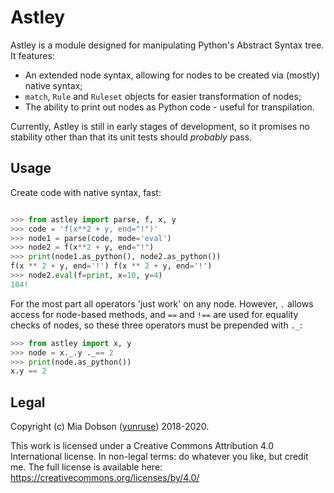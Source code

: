# Astley

Astley is a module designed for manipulating Python's Abstract Syntax tree. It features:

* An extended node syntax, allowing for nodes to be created via (mostly) native syntax;
* `match`, `Rule` and `Ruleset` objects for easier transformation of nodes;
* The ability to print out nodes as Python code - useful for transpilation.

Currently, Astley is still in early stages of development, so it promises no stability other than that its unit tests should *probably* pass. 

## Usage

Create code with native syntax, fast:

```python

>>> from astley import parse, f, x, y
>>> code = 'f(x**2 + y, end="!")'
>>> node1 = parse(code, mode='eval')
>>> node2 = f(x**2 + y, end="!")
>>> print(node1.as_python(), node2.as_python())
f(x ** 2 + y, end='!') f(x ** 2 + y, end='!')
>>> node2.eval(f=print, x=10, y=4)
104!
```

For the most part all operators 'just work' on any node. However, `.` allows access for node-based methods, and `==` and `!==` are used for equality checks of nodes, so these three operators must be prepended with `._`:

```python
>>> from astley import x, y
>>> node = x._.y ._== 2
>>> print(node.as_python())
x.y == 2
```

## Legal

Copyright (c) Mia Dobson ([yunruse](yunruse)) 2018-2020.

This work is licensed under a Creative Commons Attribution 4.0 International
license. In non-legal terms: do whatever you like, but credit me.
The full license is available here:
https://creativecommons.org/licenses/by/4.0/

[yunruse]: https://yunru.se/
